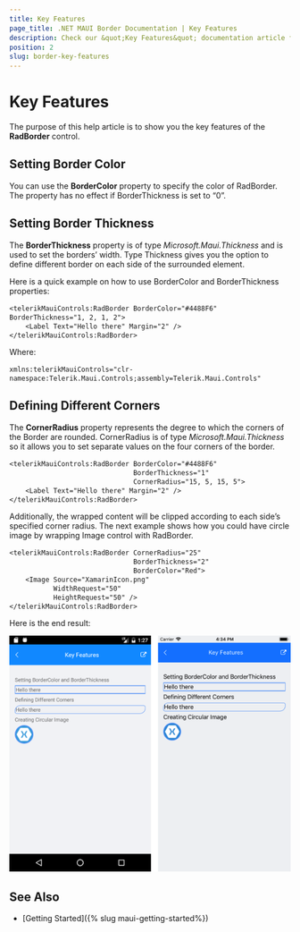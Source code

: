 ```yaml
---
title: Key Features
page_title: .NET MAUI Border Documentation | Key Features
description: Check our &quot;Key Features&quot; documentation article for Telerik Border for .NET MAUI.
position: 2
slug: border-key-features
---
```


# Key Features

The purpose of this help article is to show you the key features of the **RadBorder** control. 

## Setting Border Color

You can use the **BorderColor** property to specify the color of RadBorder. The property has no effect if BorderThickness is set to “0”.

## Setting Border Thickness

The **BorderThickness** property is of type *Microsoft.Maui.Thickness* and is used to set the borders’ width. Type Thickness gives you the option to define different border on each side of the surrounded element.

Here is a quick example on how to use BorderColor and BorderThickness properties:

```XAML
<telerikMauiControls:RadBorder BorderColor="#4488F6" BorderThickness="1, 2, 1, 2">
    <Label Text="Hello there" Margin="2" />
</telerikMauiControls:RadBorder>
```

Where:

```XAML
xmlns:telerikMauiControls="clr-namespace:Telerik.Maui.Controls;assembly=Telerik.Maui.Controls"
```

## Defining Different Corners

The **CornerRadius** property represents the degree to which the corners of the Border are rounded. CornerRadius is of type *Microsoft.Maui.Thickness* so it allows you to set separate values on the four corners of the border. 

```XAML
<telerikMauiControls:RadBorder BorderColor="#4488F6" 
							   BorderThickness="1" 
							   CornerRadius="15, 5, 15, 5">
    <Label Text="Hello there" Margin="2" />
</telerikMauiControls:RadBorder>
```

Additionally, the wrapped content will be clipped according to each side’s specified corner radius. The next example shows how you could have circle image by wrapping Image control with RadBorder.

```XAML
<telerikMauiControls:RadBorder CornerRadius="25" 
							   BorderThickness="2" 
							   BorderColor="Red">
    <Image Source="XamarinIcon.png" 
		   WidthRequest="50" 
		   HeightRequest="50" />
</telerikMauiControls:RadBorder>
```

Here is the end result:

![Border Key Features Example](images/border-key-features.png)

## See Also

- [Getting Started]({% slug maui-getting-started%})
